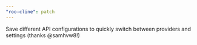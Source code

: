 ```yaml
---
"roo-cline": patch
---
```


Save different API configurations to quickly switch between providers and settings (thanks @samhvw8!)
